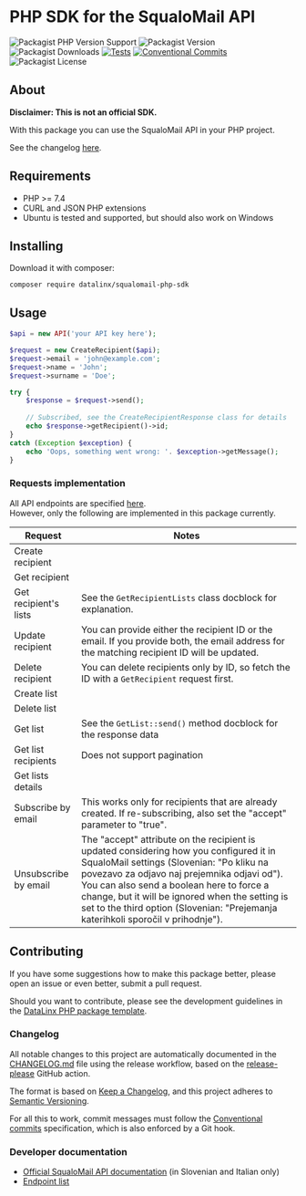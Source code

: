 # PHP SDK for the SqualoMail API

![Packagist PHP Version Support](https://img.shields.io/packagist/php-v/datalinx/squalomail-php-sdk)
![Packagist Version](https://img.shields.io/packagist/v/datalinx/squalomail-php-sdk)
![Packagist Downloads](https://img.shields.io/packagist/dt/datalinx/squalomail-php-sdk)
[![Tests](https://github.com/DataLinx/SqualoMail-PHP-SDK/actions/workflows/tests.yml/badge.svg)](https://github.com/DataLinx/SqualoMail-PHP-SDK/actions/workflows/tests.yml)
[![Conventional Commits](https://img.shields.io/badge/Conventional%20Commits-1.0.0-%23FE5196?logo=conventionalcommits&logoColor=white)](https://conventionalcommits.org)
![Packagist License](https://img.shields.io/packagist/l/datalinx/squalomail-php-sdk)


## About
**Disclaimer: This is not an official SDK.**

With this package you can use the SqualoMail API in your PHP project. 

See the changelog [here](CHANGELOG.md).

## Requirements
- PHP >= 7.4
- CURL and JSON PHP extensions
- Ubuntu is tested and supported, but should also work on Windows

## Installing
Download it with composer: 
```shell
composer require datalinx/squalomail-php-sdk
````

## Usage
```php
$api = new API('your API key here');

$request = new CreateRecipient($api);
$request->email = 'john@example.com';
$request->name = 'John';
$request->surname = 'Doe';

try {
    $response = $request->send();
    
    // Subscribed, see the CreateRecipientResponse class for details
    echo $response->getRecipient()->id;
}
catch (Exception $exception) {
    echo 'Oops, something went wrong: '. $exception->getMessage();
}

```

### Requests implementation
All API endpoints are specified [here](https://api.squalomail.com/v1/help).  
However, only the following are implemented in this package currently.

| Request               | Notes                                                                                                                                                                                                                                                                                                                                                                  |
|-----------------------|------------------------------------------------------------------------------------------------------------------------------------------------------------------------------------------------------------------------------------------------------------------------------------------------------------------------------------------------------------------------|
| Create recipient      |                                                                                                                                                                                                                                                                                                                                                                        |
| Get recipient         |                                                                                                                                                                                                                                                                                                                                                                        |
| Get recipient's lists | See the `GetRecipientLists` class docblock for explanation.                                                                                                                                                                                                                                                                                                            |
| Update recipient      | You can provide either the recipient ID or the email. If you provide both, the email address for the matching recipient ID will be updated.                                                                                                                                                                                                                            |
| Delete recipient      | You can delete recipients only by ID, so fetch the ID with a `GetRecipient` request first.                                                                                                                                                                                                                                                                             |
| Create list           |                                                                                                                                                                                                                                                                                                                                                                        |
| Delete list           |                                                                                                                                                                                                                                                                                                                                                                        |
| Get list              | See the `GetList::send()` method docblock for the response data                                                                                                                                                                                                                                                                                                        |
| Get list recipients   | Does not support pagination                                                                                                                                                                                                                                                                                                                                            |
| Get lists details     |                                                                                                                                                                                                                                                                                                                                                                        |
| Subscribe by email    | This works only for recipients that are already created. If re-subscribing, also set the "accept" parameter to "true".                                                                                                                                                                                                                                                 |
| Unsubscribe by email  | The "accept" attribute on the recipient is updated considering how you configured it in SqualoMail settings (Slovenian: "Po kliku na povezavo za odjavo naj prejemnika odjavi od"). You can also send a boolean here to force a change, but it will be ignored when the setting is set to the third option (Slovenian: "Prejemanja katerihkoli sporočil v prihodnje"). |

## Contributing
If you have some suggestions how to make this package better, please open an issue or even better, submit a pull request.

Should you want to contribute, please see the development guidelines in the [DataLinx PHP package template](https://github.com/DataLinx/php-package-template).

### Changelog
All notable changes to this project are automatically documented in the [CHANGELOG.md](CHANGELOG.md) file using the release workflow, based on the [release-please](https://github.com/googleapis/release-please) GitHub action.

The format is based on [Keep a Changelog](https://keepachangelog.com/en/1.0.0/),
and this project adheres to [Semantic Versioning](https://semver.org/spec/v2.0.0.html).

For all this to work, commit messages must follow the [Conventional commits](https://www.conventionalcommits.org/) specification, which is also enforced by a Git hook.

### Developer documentation
* [Official SqualoMail API documentation](https://www.squalomail.com/sl/podpora/sistemski-api/) (in Slovenian and Italian only)
* [Endpoint list](https://api.squalomail.com/v1/help)
